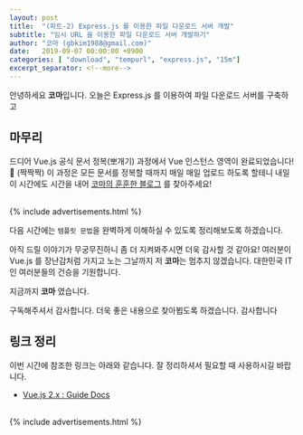 ```yaml
---
layout: post
title:  "(파트-2) Express.js 를 이용한 파일 다운로드 서버 개발"
subtitle: "임시 URL 을 이용한 파일 다운로드 서버 개발하기"
author: "코마 (gbkim1988@gmail.com)"
date:   2019-09-07 00:00:00 +0900
categories: [ "download", "tempurl", "express.js", "15m"]
excerpt_separator: <!--more-->
---
```


안녕하세요 **코마**입니다. 오늘은 Express.js 를 이용하여 파일 다운로드 서버를 구축하고 

<!--more-->










## 마무리

드디어 Vue.js 공식 문서 정복(뽀개기) 과정에서 Vue 인스턴스 영역이 완료되었습니다! 👏 (짝짝짝) 이 과정은 모든 문서를 정복할 때까지 매일 매일 업로드 하도록 할테니 내일 이 시간에도 시간을 내어 [코마의 훈훈한 블로그](https://code-machina.github.io) 를 찾아주세요!

<br>
{% include advertisements.html %}
<br>

다음 시간에는 `템플릿 문법`을 완벽하게 이해하실 수 있도록 정리해보도록 하겠습니다.

아직 드릴 이야기가 무궁무진하니 좀 더 지켜봐주시면 더욱 감사할 것 같아요! 여러분이 Vue.js 를 장난감처럼 가지고 노는 그날까지 저 **코마**는 멈추지 않겠습니다. 대한민국 IT인 여러분들의 건승을 기원합니다.

지금까지 **코마** 였습니다.

구독해주셔서 감사합니다. 더욱 좋은 내용으로 찾아뵙도록 하겠습니다. 감사합니다

## 링크 정리

이번 시간에 참조한 링크는 아래와 같습니다. 잘 정리하셔서 필요할 때 사용하시길 바랍니다.

- [Vue.js 2.x : Guide Docs](https://vuejs.org/v2/guide/index.html)

<br>
{% include advertisements.html %}
<br>

